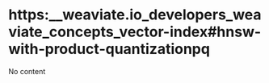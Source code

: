 # https:\_\_weaviate.io_developers_weaviate_concepts_vector-index#hnsw-with-product-quantizationpq

No content
